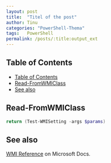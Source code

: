 ```yaml
---
layout: post
title:  "Titel of the post"
author: Tinu
categories: "PowerShell-Thema"
tags:   PowerShell
permalink: /posts/:title:output_ext
---
```


## Table of Contents

- [Table of Contents](#table-of-contents)
- [Read-FromWMIClass](#read-fromwmiclass)
- [See also](#see-also)


## Read-FromWMIClass

````powershell
return (Test-WMISetting -args $params)
````

## See also

[WMI Reference](https://docs.microsoft.com/en-us/windows/desktop/wmisdk/wmi-reference) on Microsoft Docs.
